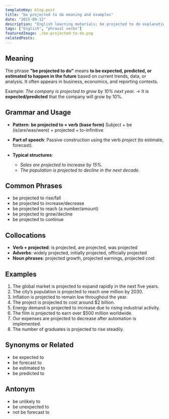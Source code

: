 ```yaml
---
templateKey: blog-post
title: "be projected to do meaning and examples"
date: "2025-09-12"
description: "English learning materials; be projected to do explanation."
tags: ["English", "phrasal verbs"]
featuredImage: ./be-projected-to-do.png
relatedPosts:
---
```


## Meaning

The phrase **"be projected to do"** means **to be expected, predicted, or estimated to happen in the future** based on current trends, data, or analysis. It often appears in business, economics, and reporting contexts.

Example: _The company is projected to grow by 10% next year._
→ It is **expected/predicted** that the company will grow by 10%.

## Grammar and Usage

- **Pattern**:
  **be projected to + verb (base form)**
  Subject + be (is/are/was/were) + projected + to-infinitive

- **Part of speech**: Passive construction using the verb _project_ (to estimate, forecast).

- **Typical structures**:

  - _Sales are projected to increase by 15%._
  - _The population is projected to decline in the next decade._

## Common Phrases

- be projected to rise/fall
- be projected to increase/decrease
- be projected to reach (a number/amount)
- be projected to grow/decline
- be projected to continue

## Collocations

- **Verb + projected**: is projected, are projected, was projected
- **Adverbs**: widely projected, initially projected, officially projected
- **Noun phrases**: projected growth, projected earnings, projected cost

## Examples

1. The global market is projected to expand rapidly in the next five years.
2. The city’s population is projected to reach one million by 2030.
3. Inflation is projected to remain low throughout the year.
4. The project is projected to cost around \$2 billion.
5. Energy demand is projected to increase due to rising industrial activity.
6. The film is projected to earn over \$500 million worldwide.
7. Our expenses are projected to decrease after automation is implemented.
8. The number of graduates is projected to rise steadily.

## Synonyms or Related

- be expected to
- be forecast to
- be estimated to
- be predicted to

## Antonym

- be unlikely to
- be unexpected to
- not be forecast to
